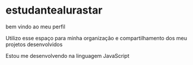 # estudantealurastar
bem vindo ao meu perfil

Utilizo esse espaço para minha organização e compartilhamento dos meu projetos desenvolvidos

Estou me desenvolvendo na linguagem JavaScript
